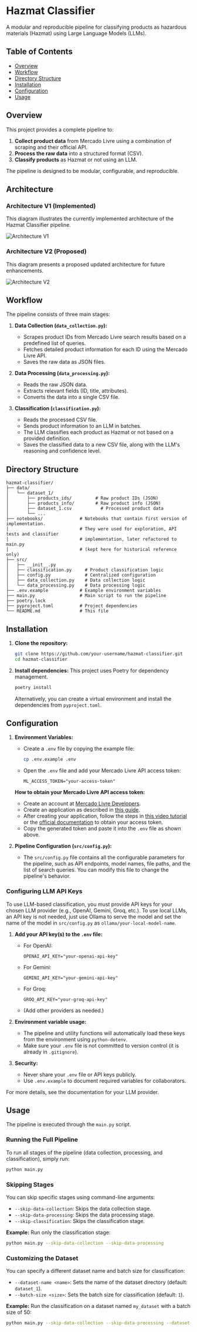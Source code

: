 # Hazmat Classifier

A modular and reproducible pipeline for classifying products as hazardous materials (Hazmat) using Large Language Models (LLMs).

## Table of Contents

- [Overview](#overview)
- [Workflow](#workflow)
- [Directory Structure](#directory-structure)
- [Installation](#installation)
- [Configuration](#configuration)
- [Usage](#usage)

## Overview

This project provides a complete pipeline to:

1.  **Collect product data** from Mercado Livre using a combination of scraping and their official API.
2.  **Process the raw data** into a structured format (CSV).
3.  **Classify products** as Hazmat or not using an LLM.

The pipeline is designed to be modular, configurable, and reproducible.

## Architecture

### Architecture V1 (Implemented)

This diagram illustrates the currently implemented architecture of the Hazmat Classifier pipeline.

![Architecture V1](docs/img/architecture-v1.png)

### Architecture V2 (Proposed)

This diagram presents a proposed updated architecture for future enhancements.

![Architecture V2](docs/img/architecture-v2.png)

## Workflow

The pipeline consists of three main stages:

1.  **Data Collection (`data_collection.py`):**
    - Scrapes product IDs from Mercado Livre search results based on a predefined list of queries.
    - Fetches detailed product information for each ID using the Mercado Livre API.
    - Saves the raw data as JSON files.

2.  **Data Processing (`data_processing.py`):**
    - Reads the raw JSON data.
    - Extracts relevant fields (ID, title, attributes).
    - Converts the data into a single CSV file.

3.  **Classification (`classification.py`):**
    - Reads the processed CSV file.
    - Sends product information to an LLM in batches.
    - The LLM classifies each product as Hazmat or not based on a provided definition.
    - Saves the classified data to a new CSV file, along with the LLM's reasoning and confidence level.

## Directory Structure

```
hazmat-classifier/
├── data/
│   └── dataset_1/
│       ├── products_ids/         # Raw product IDs (JSON)
│       ├── products_info/        # Raw product info (JSON)
│       ├── dataset_1.csv           # Processed product data
│       └── ...
├── notebooks/              # Notebooks that contain first version of implementation.
│                           # They were used for exploration, API tests and classifier 
│                           # implementation, later refactored to main.py 
│                           # (kept here for historical reference only)
├── src/
│   ├── __init__.py
│   ├── classification.py     # Product classification logic
│   ├── config.py             # Centralized configuration
│   ├── data_collection.py    # Data collection logic
│   └── data_processing.py    # Data processing logic
├── .env.example            # Example environment variables
├── main.py                 # Main script to run the pipeline
├── poetry.lock
├── pyproject.toml          # Project dependencies
└── README.md               # This file
```

## Installation

1.  **Clone the repository:**
    ```bash
    git clone https://github.com/your-username/hazmat-classifier.git
    cd hazmat-classifier
    ```

2.  **Install dependencies:**
    This project uses Poetry for dependency management.
    ```bash
    poetry install
    ```
    Alternatively, you can create a virtual environment and install the dependencies from `pyproject.toml`.

## Configuration

1.  **Environment Variables:**
    - Create a `.env` file by copying the example file:
      ```bash
      cp .env.example .env
      ```
    - Open the `.env` file and add your Mercado Livre API access token:
      ```
      ML_ACCESS_TOKEN="your-access-token"
      ```
    
    **How to obtain your Mercado Livre API access token:**
    
    - Create an account at [Mercado Livre Developers](https://developers.mercadolivre.com.br/pt_br/).
    - Create an application as described in [this guide](https://developers.mercadolivre.com.br/pt_br/crie-uma-aplicacao-no-mercado-livre).
    - After creating your application, follow the steps in [this video tutorial](https://www.youtube.com/watch?v=T2Q_CE8vqYM&t=53s) or the [official documentation](https://developers.mercadolivre.com.br/pt_br/autenticacao-e-autorizacao) to obtain your access token.
    - Copy the generated token and paste it into the `.env` file as shown above.

2.  **Pipeline Configuration (`src/config.py`):**
    - The `src/config.py` file contains all the configurable parameters for the pipeline, such as API endpoints, model names, file paths, and the list of search queries. You can modify this file to change the pipeline's behavior.

### Configuring LLM API Keys

To use LLM-based classification, you must provide API keys for your chosen LLM provider (e.g., OpenAI, Gemini, Groq, etc.). To use local LLMs, an API key is not needed, just use Ollama to serve the model and set the name of the model in `src/config.py` as `ollama/your-local-model-name`.

1. **Add your API key(s) to the `.env` file:**
   - For OpenAI:
     ```
     OPENAI_API_KEY="your-openai-api-key"
     ```
   - For Gemini:
     ```
     GEMINI_API_KEY="your-gemini-api-key"
     ```
   - For Groq:
     ```
     GROQ_API_KEY="your-groq-api-key"
     ```
   - (Add other providers as needed.)

2. **Environment variable usage:**
   - The pipeline and utility functions will automatically load these keys from the environment using `python-dotenv`.
   - Make sure your `.env` file is not committed to version control (it is already in `.gitignore`).

3. **Security:**
   - Never share your `.env` file or API keys publicly.
   - Use `.env.example` to document required variables for collaborators.

For more details, see the documentation for your LLM provider.

## Usage

The pipeline is executed through the `main.py` script.

### Running the Full Pipeline

To run all stages of the pipeline (data collection, processing, and classification), simply run:

```bash
python main.py
```

### Skipping Stages

You can skip specific stages using command-line arguments:

- `--skip-data-collection`: Skips the data collection stage.
- `--skip-data-processing`: Skips the data processing stage.
- `--skip-classification`: Skips the classification stage.

**Example:** Run only the classification stage:

```bash
python main.py --skip-data-collection --skip-data-processing
```

### Customizing the Dataset

You can specify a different dataset name and batch size for classification:

- `--dataset-name <name>`: Sets the name of the dataset directory (default: `dataset_1`).
- `--batch-size <size>`: Sets the batch size for classification (default: `1`).

**Example:** Run the classification on a dataset named `my_dataset` with a batch size of 50:

```bash
python main.py --skip-data-collection --skip-data-processing --dataset-name my_dataset --batch-size 50
```

